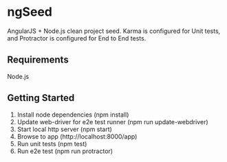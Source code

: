 ngSeed
======

AngularJS + Node.js clean project seed.  Karma is configured for Unit tests, and Protractor is configured for End to End tests.

Requirements
------------
Node.js

Getting Started
---------------

1. Install node dependencies (npm install)
2. Update web-driver for e2e test runner (npm run update-webdriver)
3. Start local http server (npm start)
4. Browse to app (http://localhost:8000/app)
5. Run unit tests (npm test)
6. Run e2e test (npm run protractor)


